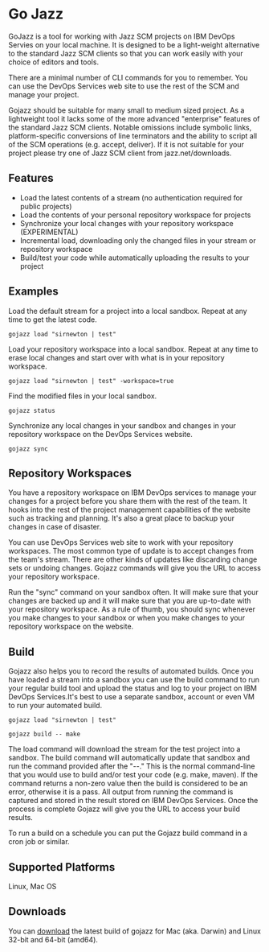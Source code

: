 # Go Jazz

GoJazz is a tool for working with Jazz SCM projects on IBM DevOps Servies on your local machine.
It is designed to be a light-weight alternative to the standard Jazz SCM clients
so that you can work easily with your choice of editors and tools.

There are a minimal number of CLI commands for you to remember.
You can use the DevOps Services web site to use the rest of the SCM and manage your project.

Gojazz should be suitable for many small to medium sized project. As a lightweight tool it lacks some of the more advanced "enterprise" features
of the standard Jazz SCM clients. Notable omissions include symbolic links,
platform-specific conversions of line terminators and the ability to script all of the SCM operations (e.g. accept, deliver). If it is not suitable for your
project please try one of Jazz SCM client from jazz.net/downloads.

## Features

+  Load the latest contents of a stream (no authentication required for public projects)
+  Load the contents of your personal repository workspace for projects
+  Synchronize your local changes with your repository workspace (EXPERIMENTAL)
+  Incremental load, downloading only the changed files in your stream or repository workspace
+  Build/test your code while automatically uploading the results to your project

## Examples

Load the default stream for a project into a local sandbox. Repeat at any time to get the latest code.

`gojazz load "sirnewton | test"`

Load your repository workspace into a local sandbox. Repeat at any time to erase local changes and start over with what is in your repository workspace.

`gojazz load "sirnewton | test" -workspace=true`

Find the modified files in your local sandbox.

`gojazz status`

Synchronize any local changes in your sandbox and changes in your repository workspace on the DevOps Services website.

`gojazz sync`

## Repository Workspaces

You have a repository workspace on IBM DevOps services to manage your
changes for a project before you share them with the rest of the team.
It hooks into the rest of the project management capabilities of the website
such as tracking and planning.
It's also a great place to backup your changes in case of disaster.

You can use DevOps Services web site to work with your repository workspaces.
The most common type of update is to accept changes from the team's stream.
There are other kinds of updates like discarding change sets or undoing changes.
Gojazz commands will give you the URL to access your repository workspace.

Run the "sync" command on your sandbox often. It will make sure that your
changes are backed up and it will make sure that you are up-to-date with
your repository workspace. As a rule of thumb, you should sync whenever you make changes to your sandbox or when you make changes to your repository workspace on the website.

## Build

Gojazz also helps you to record the results of automated builds. Once you have loaded a stream into a sandbox you can use the build command to run your regular build tool and upload the status and log to your project on IBM DevOps Services.It's best to use a separate sandbox, account or even VM to run your automated build.

`gojazz load "sirnewton | test"`

`gojazz build -- make`

The load command will download the stream for the test project into a sandbox. The build command will automatically update that sandbox and run the command provided after the "--." This is the normal command-line that you would use to build and/or test your code (e.g. make, maven). If the command returns a non-zero value then the build is considered to be an error, otherwise it is a pass. All output from running the command is captured and stored in the result stored on IBM DevOps Services. Once the process is complete Gojazz will give you the URL to access your build results.

To run a build on a schedule you can put the Gojazz build command in a cron job or similar.

## Supported Platforms

Linux, Mac OS

## Downloads

You can [download](https://hub.jazz.net/ccm04/web/projects/sirnewton%20|%20gojazz#action=com.ibm.team.build.viewDefinition&id=_VwuOYL_IvO21rKYNjWNf8Q) the latest build of gojazz for Mac (aka. Darwin) and Linux 32-bit and 64-bit (amd64).

